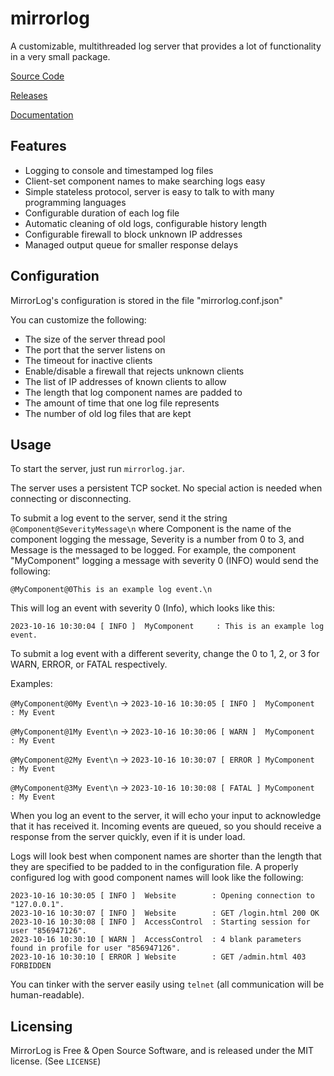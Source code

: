 # mirrorlog

A customizable, multithreaded log server that provides a lot of functionality in a very small package.

[Source Code](https://github.com/lavajuno/mirrorlog)

[Releases](https://github.com/lavajuno/mirrorlog/releases)

[Documentation](https://lavajuno.github.io/mirrorlog/docs/index.html)


## Features
 - Logging to console and timestamped log files
 - Client-set component names to make searching logs easy
 - Simple stateless protocol, server is easy to talk to with many programming languages
 - Configurable duration of each log file
 - Automatic cleaning of old logs, configurable history length
 - Configurable firewall to block unknown IP addresses
 - Managed output queue for smaller response delays

## Configuration
MirrorLog's configuration is stored in the file "mirrorlog.conf.json"

You can customize the following:
 - The size of the server thread pool
 - The port that the server listens on
 - The timeout for inactive clients
 - Enable/disable a firewall that rejects unknown clients
 - The list of IP addresses of known clients to allow
 - The length that log component names are padded to
 - The amount of time that one log file represents
 - The number of old log files that are kept

## Usage
To start the server, just run `mirrorlog.jar`.

The server uses a persistent TCP socket. No special action is needed when connecting or disconnecting.

To submit a log event to the server, send it the string `@Component@SeverityMessage\n`
where Component is the name of the component logging the message, Severity is a number from 0 to 3,
and Message is the messaged to be logged. For example, the component "MyComponent" logging
a message with severity 0 (INFO) would send the following:

`@MyComponent@0This is an example log event.\n`

This will log an event with severity 0 (Info), which looks like this:

`2023-10-16 10:30:04 [ INFO ]  MyComponent     : This is an example log event.`

To submit a log event with a different severity, change the 0 to 1, 2, or 3 for
WARN, ERROR, or FATAL respectively.

Examples:

`@MyComponent@0My Event\n` -> `2023-10-16 10:30:05 [ INFO ]  MyComponent     : My Event`

`@MyComponent@1My Event\n` -> `2023-10-16 10:30:06 [ WARN ]  MyComponent     : My Event`

`@MyComponent@2My Event\n` -> `2023-10-16 10:30:07 [ ERROR ] MyComponent     : My Event`

`@MyComponent@3My Event\n` -> `2023-10-16 10:30:08 [ FATAL ] MyComponent     : My Event`

When you log an event to the server, it will echo your input to acknowledge that it has received it.
Incoming events are queued, so you should receive a response from the server quickly, even if it is under load.

Logs will look best when component names are shorter than the length that they are specified to be padded to in the 
configuration file. A properly configured log with good component names will look like the following:

```
2023-10-16 10:30:05 [ INFO ]  Website        : Opening connection to "127.0.0.1".
2023-10-16 10:30:07 [ INFO ]  Website        : GET /login.html 200 OK
2023-10-16 10:30:08 [ INFO ]  AccessControl  : Starting session for user "856947126".
2023-10-16 10:30:10 [ WARN ]  AccessControl  : 4 blank parameters found in profile for user "856947126".
2023-10-16 10:30:10 [ ERROR ] Website        : GET /admin.html 403 FORBIDDEN
```

You can tinker with the server easily using `telnet` (all communication will be human-readable).

## Licensing
MirrorLog is Free & Open Source Software, and is released under the MIT license. (See `LICENSE`)

